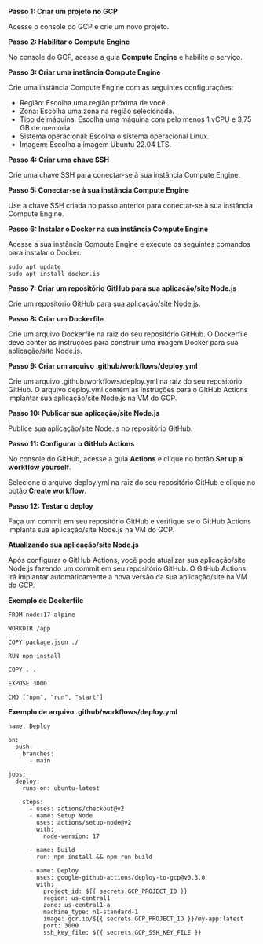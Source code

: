 **Passo 1: Criar um projeto no GCP**

Acesse o console do GCP e crie um novo projeto.

**Passo 2: Habilitar o Compute Engine**

No console do GCP, acesse a guia **Compute Engine** e habilite o serviço.

**Passo 3: Criar uma instância Compute Engine**

Crie uma instância Compute Engine com as seguintes configurações:

* Região: Escolha uma região próxima de você.
* Zona: Escolha uma zona na região selecionada.
* Tipo de máquina: Escolha uma máquina com pelo menos 1 vCPU e 3,75 GB de memória.
* Sistema operacional: Escolha o sistema operacional Linux.
* Imagem: Escolha a imagem Ubuntu 22.04 LTS.

**Passo 4: Criar uma chave SSH**

Crie uma chave SSH para conectar-se à sua instância Compute Engine.

**Passo 5: Conectar-se à sua instância Compute Engine**

Use a chave SSH criada no passo anterior para conectar-se à sua instância Compute Engine.

**Passo 6: Instalar o Docker na sua instância Compute Engine**

Acesse a sua instância Compute Engine e execute os seguintes comandos para instalar o Docker:

```
sudo apt update
sudo apt install docker.io
```

**Passo 7: Criar um repositório GitHub para sua aplicação/site Node.js**

Crie um repositório GitHub para sua aplicação/site Node.js.

**Passo 8: Criar um Dockerfile**

Crie um arquivo Dockerfile na raiz do seu repositório GitHub. O Dockerfile deve conter as instruções para construir uma imagem Docker para sua aplicação/site Node.js.

**Passo 9: Criar um arquivo .github/workflows/deploy.yml**

Crie um arquivo .github/workflows/deploy.yml na raiz do seu repositório GitHub. O arquivo deploy.yml contém as instruções para o GitHub Actions implantar sua aplicação/site Node.js na VM do GCP.

**Passo 10: Publicar sua aplicação/site Node.js**

Publice sua aplicação/site Node.js no repositório GitHub.

**Passo 11: Configurar o GitHub Actions**

No console do GitHub, acesse a guia **Actions** e clique no botão **Set up a workflow yourself**.

Selecione o arquivo deploy.yml na raiz do seu repositório GitHub e clique no botão **Create workflow**.

**Passo 12: Testar o deploy**

Faça um commit em seu repositório GitHub e verifique se o GitHub Actions implanta sua aplicação/site Node.js na VM do GCP.

**Atualizando sua aplicação/site Node.js**

Após configurar o GitHub Actions, você pode atualizar sua aplicação/site Node.js fazendo um commit em seu repositório GitHub. O GitHub Actions irá implantar automaticamente a nova versão da sua aplicação/site na VM do GCP.

**Exemplo de Dockerfile**

```
FROM node:17-alpine

WORKDIR /app

COPY package.json ./

RUN npm install

COPY . .

EXPOSE 3000

CMD ["npm", "run", "start"]
```

**Exemplo de arquivo .github/workflows/deploy.yml**

```
name: Deploy

on:
  push:
    branches:
      - main

jobs:
  deploy:
    runs-on: ubuntu-latest

    steps:
      - uses: actions/checkout@v2
      - name: Setup Node
        uses: actions/setup-node@v2
        with:
          node-version: 17

      - name: Build
        run: npm install && npm run build

      - name: Deploy
        uses: google-github-actions/deploy-to-gcp@v0.3.0
        with:
          project_id: ${{ secrets.GCP_PROJECT_ID }}
          region: us-central1
          zone: us-central1-a
          machine_type: n1-standard-1
          image: gcr.io/${{ secrets.GCP_PROJECT_ID }}/my-app:latest
          port: 3000
          ssh_key_file: ${{ secrets.GCP_SSH_KEY_FILE }}
```